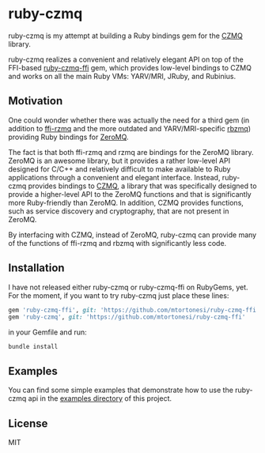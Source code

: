 # ruby-czmq

ruby-czmq is my attempt at building a Ruby bindings gem for the
[CZMQ](http://czmq.zeromq.org/) library.

ruby-czmq realizes a convenient and relatively elegant API on top of the
FFI-based [ruby-czmq-ffi](https://github.com/mtortonesi/ruby-czmq-ffi) gem,
which provides low-level bindings to CZMQ and works on all the main Ruby VMs:
YARV/MRI, JRuby, and Rubinius.


## Motivation

One could wonder whether there was actually the need for a third gem (in
addition to [ffi-rzmq](https://github.com/chuckremes/ffi-rzmq) and the more
outdated and YARV/MRI-specific [rbzmq](https://github.com/zeromq/rbzmq))
providing Ruby bindings for [ZeroMQ](http://zeromq.org/).

The fact is that both ffi-rzmq and rzmq are bindings for the ZeroMQ library.
ZeroMQ is an awesome library, but it provides a rather low-level API designed
for C/C++ and relatively difficult to make available to Ruby applications
through a convenient and elegant interface. Instead, ruby-czmq provides
bindings to [CZMQ](http://czmq.zeromq.org/), a library that was specifically
designed to provide a higher-level API to the ZeroMQ functions and that is
significantly more Ruby-friendly than ZeroMQ. In addition, CZMQ provides
functions, such as service discovery and cryptography, that are not present in
ZeroMQ.

By interfacing with CZMQ, instead of ZeroMQ, ruby-czmq can provide many of the
functions of ffi-rzmq and rbzmq with significantly less code.


## Installation

I have not released either ruby-czmq or ruby-czmq-ffi on RubyGems, yet. For the
moment, if you want to try ruby-czmq just place these lines:

```ruby
gem 'ruby-czmq-ffi', git: 'https://github.com/mtortonesi/ruby-czmq-ffi'
gem 'ruby-czmq', git: 'https://github.com/mtortonesi/ruby-czmq-ffi'
```

in your Gemfile and run:

    bundle install


## Examples

You can find some simple examples that demonstrate how to use the ruby-czmq api
in the [examples directory](https://github.com/mtortonesi/ruby-czmq/examples)
of this project.


## License

MIT
